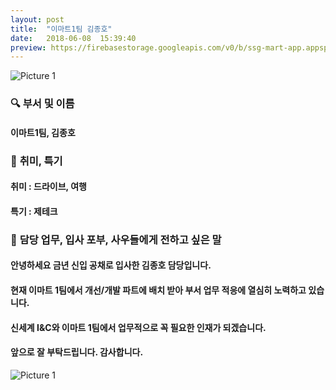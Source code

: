 ```yaml
---
layout: post
title:  "이마트1팀 김종호"
date:   2018-06-08  15:39:40
preview: https://firebasestorage.googleapis.com/v0/b/ssg-mart-app.appspot.com/o/%EB%8F%99%EA%B8%B0%EC%82%AC%EC%A7%84%2F191908.jpg?alt=media&token=209ba261-d7e4-4bcb-be4c-45ef877c3772
---
```


![Picture 1](https://firebasestorage.googleapis.com/v0/b/ssg-mart-app.appspot.com/o/%EC%85%80%EC%B9%B4%2F%EC%A2%85%ED%98%B8.jpg?alt=media&token=f10a731d-5cd7-4adb-8328-08eca85a6595)

### 🔍 **부서 및 이름**

#### 이마트1팀, 김종호

### 🔔 **취미, 특기**

#### 취미 : 드라이브, 여행
     
#### 특기 : 제테크
        
### 🔔 **담당 업무, 입사 포부, 사우들에게 전하고 싶은 말**
    
#### 안녕하세요 금년 신입 공채로 입사한 김종호 담당입니다.
    
#### 현재 이마트 1팀에서 개선/개발 파트에 배치 받아 부서 업무 적응에 열심히 노력하고 있습니다.
    
#### 신세계 I&C와 이마트 1팀에서 업무적으로 꼭 필요한 인재가 되겠습니다.
     
#### 앞으로 잘 부탁드립니다. 감사합니다.

![Picture 1](https://firebasestorage.googleapis.com/v0/b/ssg-mart-app.appspot.com/o/%EC%85%80%EC%B9%B4%2F%EC%A2%85%ED%98%B82.jpg?alt=media&token=e62b3c37-0399-4e1c-a77d-16b92c016181)